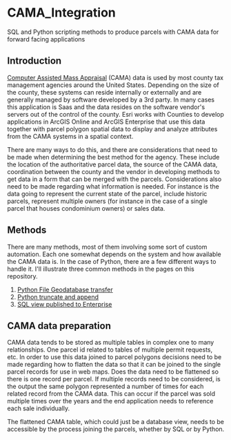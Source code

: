 # CAMA_Integration
SQL and Python scripting methods to produce parcels with CAMA data for forward facing applications

## Introduction

[Computer Assisted Mass Appraisal](https://en.wikipedia.org/wiki/Real_estate_appraisal#:~:text=Computer%2Dassisted%20mass%20appraisal) (CAMA) data is used by most county tax management agencies around the United States.  Depending on the size of the county, these systems can reside internally or externally and are generally managed by software developed by a 3rd party.  In many cases this application is Saas and the data resides on the software vendor's servers out of the control of the county.  Esri works with Counties to develop applications in ArcGIS Online and ArcGIS Enterprise that use this data together with parcel polygon spatial data to display and analyze attributes from the CAMA systems in a spatial context.

There are many ways to do this, and there are considerations that need to be made when determining the best method for the agency.  These include the location of the authoritative parcel data, the source of the CAMA data, coordination between the county and the vendor in developing methods to get data in a form that can be merged with the parcels.  Considerations also need to be made regarding what information is needed. For instance is the data going to represent the current state of the parcel, include historic parcels, represent multiple owners (for instance in the case of a single parcel that houses condominium owners) or sales data.  

##  Methods

There are many methods, most of them involving some sort of custom automation.   Each one somewhat depends on the system and how available the CAMA data is.  In the case of Python, there are a few different ways to handle it. I'll illustrate three common methods in the pages on this repository.

  1. [Python File Geodatabase transfer](FileGDB_Overwrite.md)
  2. [Python truncate and append](Append_FS.md)
  3. [SQL view published to Enterprise](ReferencedSQLTable.md)

## CAMA data preparation

CAMA data tends to be stored as multiple tables in complex one to many relationships.  One parcel id related to tables of multiple permit requests, etc.  In order to use this data joined to parcel polygons decisions need to be made regarding how to flatten the data so that it can be joined to the single parcel records for use in web maps.  Does the data need to be flattened so there is one record per parcel.  If multiple records need to be considered, is the output the same polygon represented a number of times for each related record from the CAMA data.  This can occur if the parcel was sold multiple times over the years and the end application needs to reference each sale individually. 

The flattened CAMA table, which could just be a database view, needs to be accessible by the process joining the parcels, whether by SQL or by Python.  

